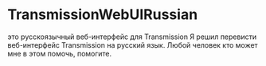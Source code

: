 # TransmissionWebUIRussian
 это русскоязычный веб-интерфейс для Transmission
 Я решил перевисти веб-интерфейс Transmission на русский язык.
 Любой человек кто может мне в этом помочь, помогите.
